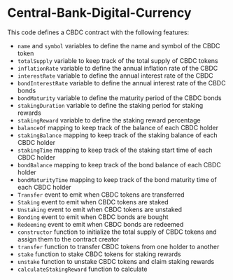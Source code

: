 # Central-Bank-Digital-Currency
This code defines a CBDC contract with the following features:

- `name` and `symbol` variables to define the name and symbol of the CBDC token
- `totalSupply` variable to keep track of the total supply of CBDC tokens
- `inflationRate` variable to define the annual inflation rate of the CBDC
- `interestRate` variable to define the annual interest rate of the CBDC
- `bondInterestRate` variable to define the annual interest rate of the CBDC bonds
- `bondMaturity` variable to define the maturity period of the CBDC bonds
- `stakingDuration` variable to define the staking period for staking rewards
- `stakingReward` variable to define the staking reward percentage
- `balanceOf` mapping to keep track of the balance of each CBDC holder
- `stakingBalance` mapping to keep track of the staking balance of each CBDC holder
- `stakingTime` mapping to keep track of the staking start time of each CBDC holder
- `bondBalance` mapping to keep track of the bond balance of each CBDC holder
- `bondMaturityTime` mapping to keep track of the bond maturity time of each CBDC holder
- `Transfer` event to emit when CBDC tokens are transferred
- `Staking` event to emit when CBDC tokens are staked
- `Unstaking` event to emit when CBDC tokens are unstaked
- `Bonding` event to emit when CBDC bonds are bought
- `Redeeming` event to emit when CBDC bonds are redeemed
- `constructor` function to initialize the total supply of CBDC tokens and assign them to the contract creator
- `transfer` function to transfer CBDC tokens from one holder to another
- `stake` function to stake CBDC tokens for staking rewards
- `unstake` function to unstake CBDC tokens and claim staking rewards
- `calculateStakingReward` function to calculate 
